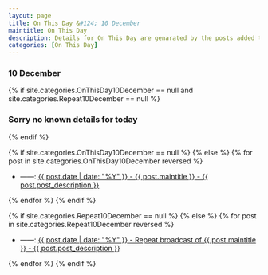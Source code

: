 ```yaml
---
layout: page
title: On This Day &#124; 10 December
maintitle: On This Day
description: Details for On This Day are genarated by the posts added to the website so the content is subject to changes/updates over time.
categories: [On This Day]
---
```


<h3>10 December</h3>

{% if site.categories.OnThisDay10December == null and site.categories.Repeat10December == null %}
  <h3>Sorry no known details for today</h3>
{% endif %}

{% if site.categories.OnThisDay10December == null %}
{% else %}
{% for post in site.categories.OnThisDay10December reversed %}
<ul>
<li> ——: <a href="{{ post.url }}">{{ post.date | date: "%Y" }} - {{ post.maintitle }} - {{ post.post_description }}</a></li>
</ul>
{% endfor %}
{% endif %}

{% if site.categories.Repeat10December == null %}
{% else %}
{% for post in site.categories.Repeat10December reversed %}
<ul>
<li> ——: <a href="{{ post.url }}">{{ post.date | date: "%Y" }} - Repeat broadcast of {{ post.maintitle }} - {{ post.post_description }}</a></li>
</ul>
{% endfor %}
{% endif %}

